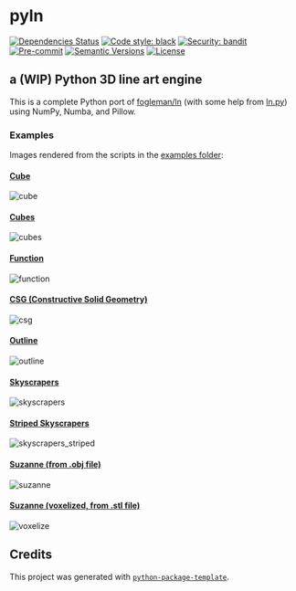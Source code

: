 # pyln

[comment]: <> ([![Build status]&#40;https://github.com/out-of-cheese-error/pyln/workflows/build/badge.svg?branch=master&event=push&#41;]&#40;https://github.com/out-of-cheese-error/pyln/actions?query=workflow%3Abuild&#41;)
[comment]: <> ([![Python Version]&#40;https://img.shields.io/pypi/pyversions/pyln.svg&#41;]&#40;https://pypi.org/project/pyln/&#41;)
[![Dependencies Status](https://img.shields.io/badge/dependencies-up%20to%20date-brightgreen.svg)](https://github.com/out-of-cheese-error/pyln/pulls?utf8=%E2%9C%93&q=is%3Apr%20author%3Aapp%2Fdependabot)
[![Code style: black](https://img.shields.io/badge/code%20style-black-000000.svg)](https://github.com/psf/black)
[![Security: bandit](https://img.shields.io/badge/security-bandit-green.svg)](https://github.com/PyCQA/bandit)
[![Pre-commit](https://img.shields.io/badge/pre--commit-enabled-brightgreen?logo=pre-commit&logoColor=white)](https://github.com/out-of-cheese-error/pyln/blob/master/.pre-commit-config.yaml)
[![Semantic Versions](https://img.shields.io/badge/%F0%9F%9A%80-semantic%20versions-informational.svg)](https://github.com/out-of-cheese-error/pyln/releases)
[![License](https://img.shields.io/github/license/out-of-cheese-error/pyln)](https://github.com/out-of-cheese-error/pyln/blob/master/LICENSE)

## a (WIP) Python 3D line art engine
This is a complete Python port of [fogleman/ln](https://github.com/fogleman/ln) (with some help from [ln.py](https://github.com/ksons/ln.py)) using NumPy, Numba, and Pillow.

### Examples
Images rendered from the scripts in the [examples folder](examples):

#### [Cube](examples/cube.py)
![cube](examples/images/cube.svg)

#### [Cubes](examples/cubes.py)
![cubes](examples/images/cubes.svg)

#### [Function](examples/function.py)
![function](examples/images/function.svg)

[comment]: <> (#### [Beads]&#40;examples/beads.py&#41;)

[comment]: <> (![beads]&#40;examples/images/beads.svg&#41;)

#### [CSG (Constructive Solid Geometry)](examples/csg.py)
![csg](examples/images/csg.gif)

#### [Outline](examples/outline.py)
![outline](examples/images/outline.svg)

[comment]: <> (#### [Cones]&#40;examples/cones.py&#41;)

[comment]: <> (![cones]&#40;examples/images/cones.svg&#41;)

#### [Skyscrapers](examples/skyscrapers.py)
![skyscrapers](examples/images/skyscrapers.svg)

#### [Striped Skyscrapers](examples/skyscrapers_striped.py)
![skyscrapers_striped](examples/images/skyscrapers_striped.svg)

#### [Suzanne (from .obj file)](examples/suzanne.py)
![suzanne](examples/images/suzanne.svg)

#### [Suzanne (voxelized, from .stl file)](examples/voxelize.py)
![voxelize](examples/images/voxelize.svg)

## Credits

This project was generated with [`python-package-template`](https://github.com/TezRomacH/python-package-template).
